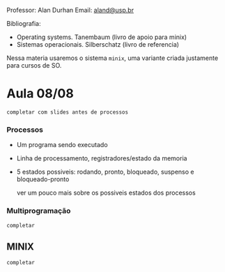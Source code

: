 
Professor: Alan Durhan
Email: aland@usp.br

Bibliografia:
- Operating systems. Tanembaum (livro de apoio para minix)
- Sistemas operacionais. Silberschatz (livro de referencia)

Nessa materia usaremos o sistema `minix`, uma variante criada justamente para cursos de SO.

# Aula 08/08

    completar com slides antes de processos

### Processos

- Um programa sendo executado
- Linha de processamento, registradores/estado da memoria
- 5 estados possiveis: rodando, pronto, bloqueado, suspenso e bloqueado-pronto

    ver um pouco mais sobre os possiveis estados dos processos

### Multiprogramação

    completar

## MINIX

    completar
